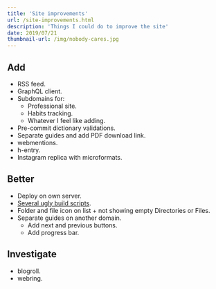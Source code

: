```yaml
---
title: 'Site improvements'
url: /site-improvements.html
description: 'Things I could do to improve the site'
date: 2019/07/21
thumbnail-url: /img/nobody-cares.jpg
---
```


## Add

- RSS feed.
- GraphQL client.
- Subdomains for:
  - Professional site.
  - Habits tracking.
  - Whatever I feel like adding.
- Pre-commit dictionary validations.
- Separate guides and add PDF download link.
- webmentions.
- h-entry.
- Instagram replica with microformats.

## Better

- Deploy on own server.
- [Several ugly build scripts](https://github.com/NormanPerrin/nperrin/tree/src/scripts).
- Folder and file icon on list + not showing empty Directories or Files.
- Separate guides on another domain.
    - Add next and previous buttons.
    - Add progress bar.

## Investigate

- blogroll.
- webring.

